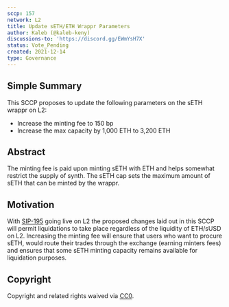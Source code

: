 ```yaml
---
sccp: 157
network: L2
title: Update sETH/ETH Wrappr Parameters
author: Kaleb (@kaleb-keny)
discussions-to: 'https://discord.gg/EWmYsH7X'
status: Vote_Pending
created: 2021-12-14
type: Governance
---
```


## Simple Summary

<!--"If you can't explain it simply, you don't understand it well enough." Provide a simplified and layman-accessible explanation of the SCCP.-->

This SCCP proposes to update the following parameters on the sETH wrappr on L2:

- Increase the minting fee to 150 bp
- Increase the max capacity by 1,000 ETH to 3,200 ETH

## Abstract

<!--A short (~200 word) description of the variable change proposed.-->

The minting fee is paid upon minting sETH with ETH and helps somewhat restrict the supply of synth. The sETH cap sets the maximum amount of sETH that can be minted by the wrappr.

## Motivation

<!--The motivation is critical for SCCPs that want to update variables within Synthetix. It should clearly explain why the existing variable is not incentive aligned. SCCP submissions without sufficient motivation may be rejected outright.-->

With [SIP-195](https://sips.synthetix.io/sips/sip-195/) going live on L2 the proposed changes laid out in this SCCP will permit liquidations to take place regardless of the liquidity of ETH/sUSD on L2. Increasing the minting fee will ensure that users who want to procure sETH, would route their trades through the exchange (earning minters fees) and ensures that some sETH minting capacity remains available for liquidation purposes.

## Copyright

Copyright and related rights waived via [CC0](https://creativecommons.org/publicdomain/zero/1.0/).
